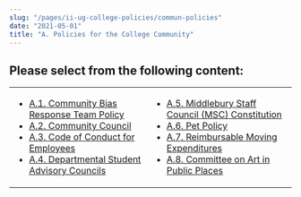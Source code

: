 ```yaml
---
slug: "/pages/ii-ug-college-policies/commun-policies"
date: "2021-05-01"
title: "A. Policies for the College Community"
---
```


## Please select from the following content:

<table>

<tbody>

<tr valign="top">

<td>

*   [A.1\. Community Bias Response Team Policy](/about/handbook/ug-college-policies/commun-policies/cbrt)
*   [A.2\. Community Council](/about/handbook/ug-college-policies/commun-policies/comm-council)
*   [A.3\. Code of Conduct for Employees](/about/handbook/ug-college-policies/commun-policies/empl-conduct)
*   [A.4\. Departmental Student Advisory Councils](/about/handbook/ug-college-policies/commun-policies/department-sacs)

</td>

<td>

*   [A.5\. Middlebury Staff Council (MSC) Constitution](/about/handbook/ug-college-policies/commun-policies/MCSC_Constitution)
*   [A.6\. Pet Policy](/about/handbook/ug-college-policies/commun-policies/pets)
*   [A.7\. Reimbursable Moving Expenditures](/about/handbook/ug-college-policies/commun-policies/reimbursable-moving-exp)
*   [A.8\. Committee on Art in Public Places](/about/handbook/ug-college-policies/commun-policies/a.8.-committee-on-art-in-public-places)

</td>

</tr>

</tbody>

</table>